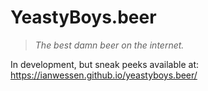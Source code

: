 # YeastyBoys.beer
> *The best damn beer on the internet.*

In development, but sneak peeks available at: https://ianwessen.github.io/yeastyboys.beer/
